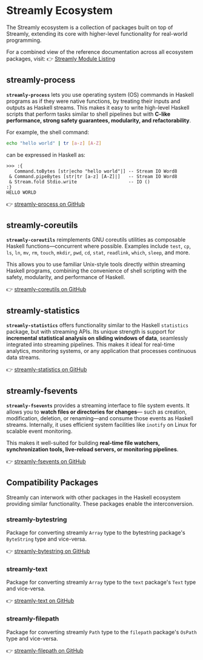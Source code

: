 # Streamly Ecosystem

The Streamly ecosystem is a collection of packages built on top of
Streamly, extending its core with higher-level functionality for
real-world programming.

For a combined view of the reference documentation across all ecosystem
packages, visit:
👉 [Streamly Module Listing](https://streamly.composewell.com/module-listing.html)

## streamly-process

**`streamly-process`** lets you use operating system (OS) commands in
Haskell programs as if they were native functions, by treating their
inputs and outputs as Haskell streams. This makes it easy to write
high-level Haskell scripts that perform tasks similar to shell pipelines
but with **C-like performance, strong safety guarantees, modularity, and
refactorability**.

For example, the shell command:

```bash
echo "hello world" | tr [a-z] [A-Z]
```

can be expressed in Haskell as:

<!--
Not exactly sure what the clean way is to import packages. We need to launch the
ghci session with the required packages.
-->
```
>>> :{
   Command.toBytes [str|echo "hello world"|] -- Stream IO Word8
 & Command.pipeBytes [str|tr [a-z] [A-Z]|]   -- Stream IO Word8
 & Stream.fold Stdio.write                   -- IO ()
:}
HELLO WORLD
```

👉 [streamly-process on GitHub](https://github.com/composewell/streamly-process)

## streamly-coreutils

**`streamly-coreutils`** reimplements GNU coreutils utilities as
composable Haskell functions—concurrent where possible. Examples include
`test`, `cp`, `ls`, `ln`, `mv`, `rm`, `touch`, `mkdir`, `pwd`, `cd`,
`stat`, `readlink`, `which`, `sleep`, and more.

This allows you to use familiar Unix-style tools directly within
streaming Haskell programs, combining the convenience of shell scripting
with the safety, modularity, and performance of Haskell.

👉 [streamly-coreutils on GitHub](https://github.com/composewell/streamly-coreutils)

## streamly-statistics

**`streamly-statistics`** offers functionality similar to the Haskell
`statistics` package, but with streaming APIs. Its unique strength is
support for **incremental statistical analysis on sliding windows of
data**, seamlessly integrated into streaming pipelines. This makes it
ideal for real-time analytics, monitoring systems, or any application
that processes continuous data streams.

👉 [streamly-statistics on GitHub](https://github.com/composewell/streamly-statistics)

## streamly-fsevents

**`streamly-fsevents`** provides a streaming interface to file system
events. It allows you to **watch files or directories for changes**—
such as creation, modification, deletion, or renaming—and consume those
events as Haskell streams. Internally, it uses efficient system
facilities like `inotify` on Linux for scalable event monitoring.

This makes it well-suited for building **real-time file watchers,
synchronization tools, live-reload servers, or monitoring pipelines**.

👉 [streamly-fsevents on GitHub](https://github.com/composewell/streamly-fsevents)

<!--
## streamly-lz4

Streaming APIs for lz4 compression and decompression.
-->

## Compatibility Packages

Streamly can interwork with other packages in the Haskell ecosystem
providing similar functionality. These packages enable the
interconversion.

### streamly-bytestring

Package for converting streamly `Array` type to the bytestring package's
`ByteString` type and vice-versa.

👉 [streamly-bytestring on GitHub](https://github.com/composewell/streamly-bytestring)

### streamly-text

Package for converting streamly `Array` type to the `text` package's
`Text` type and vice-versa.

👉 [streamly-text on GitHub](https://github.com/composewell/streamly-text)

### streamly-filepath

Package for converting streamly `Path` type to the `filepath` package's
`OsPath` type and vice-versa.

👉 [streamly-filepath on GitHub](https://github.com/composewell/streamly-filepath)
